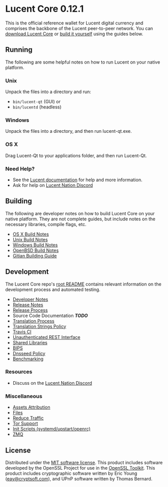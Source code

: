 Lucent Core 0.12.1
=====================

This is the official reference wallet for Lucent digital currency and comprises the backbone of the Lucent peer-to-peer network. You can [download Lucent Core](https://github.com/LucentCoin/Lucent/releases) or [build it yourself](#building) using the guides below.

Running
---------------------
The following are some helpful notes on how to run Lucent on your native platform.

### Unix

Unpack the files into a directory and run:

- `bin/lucent-qt` (GUI) or
- `bin/lucentd` (headless)

### Windows

Unpack the files into a directory, and then run lucent-qt.exe.

### OS X

Drag Lucent-Qt to your applications folder, and then run Lucent-Qt.

### Need Help?

* See the [Lucent documentation](https://lucentpay.atlassian.net/wiki/display/DOC)
for help and more information.
* Ask for help on [Lucent Nation Discord](https://discord.gg/28Vbdeq)

Building
---------------------
The following are developer notes on how to build Lucent Core on your native platform. They are not complete guides, but include notes on the necessary libraries, compile flags, etc.

- [OS X Build Notes](build-osx.md)
- [Unix Build Notes](build-unix.md)
- [Windows Build Notes](build-windows.md)
- [OpenBSD Build Notes](build-openbsd.md)
- [Gitian Building Guide](gitian-building.md)

Development
---------------------
The Lucent Core repo's [root README](/README.md) contains relevant information on the development process and automated testing.

- [Developer Notes](developer-notes.md)
- [Release Notes](release-notes.md)
- [Release Process](release-process.md)
- Source Code Documentation ***TODO***
- [Translation Process](translation_process.md)
- [Translation Strings Policy](translation_strings_policy.md)
- [Travis CI](travis-ci.md)
- [Unauthenticated REST Interface](REST-interface.md)
- [Shared Libraries](shared-libraries.md)
- [BIPS](bips.md)
- [Dnsseed Policy](dnsseed-policy.md)
- [Benchmarking](benchmarking.md)

### Resources
* Discuss on the [Lucent Nation Discord](https://discord.gg/28Vbdeq)

### Miscellaneous
- [Assets Attribution](assets-attribution.md)
- [Files](files.md)
- [Reduce Traffic](reduce-traffic.md)
- [Tor Support](tor.md)
- [Init Scripts (systemd/upstart/openrc)](init.md)
- [ZMQ](zmq.md)

License
---------------------
Distributed under the [MIT software license](/COPYING).
This product includes software developed by the OpenSSL Project for use in the [OpenSSL Toolkit](https://www.openssl.org/). This product includes
cryptographic software written by Eric Young ([eay@cryptsoft.com](mailto:eay@cryptsoft.com)), and UPnP software written by Thomas Bernard.
